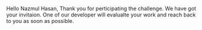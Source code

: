 Hello Nazmul Hasan,
Thank you for perticipating the challenge. We have got your invitaion. One of our developer will evalualte your work and reach back to you as soon as possible.

